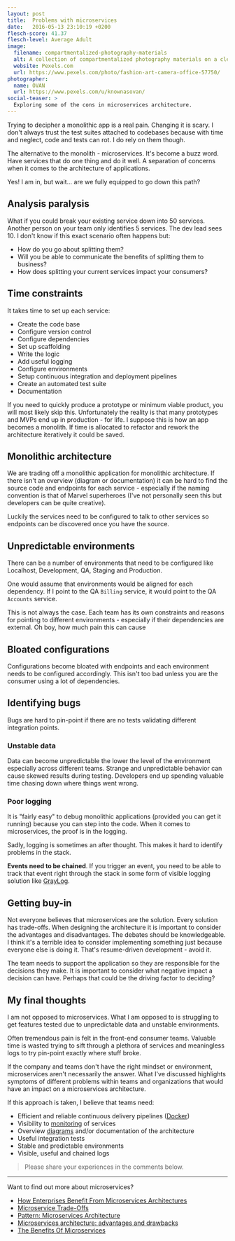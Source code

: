 ```yaml
---
layout: post
title:  Problems with microservices
date:   2016-05-13 23:10:19 +0200
flesch-score: 41.37
flesch-level: Average Adult
image:
  filename: compartmentalized-photography-materials
  alt: A collection of compartmentalized photography materials on a clean surface
  website: Pexels.com
  url: https://www.pexels.com/photo/fashion-art-camera-office-57750/
photographer:
  name: OVAN
  url: https://www.pexels.com/u/knownasovan/
social-teaser: >
  Exploring some of the cons in microservices architecture.
---
```


Trying to decipher a monolithic app is a real pain. Changing it is
scary. I don't always trust the test suites attached to codebases because
with time and neglect, code and tests can rot. I do rely on them though.

The alternative to the monolith - microservices. It's become a buzz word.
Have services that do one thing and do it well. A separation of concerns when
it comes to the architecture of applications.

Yes! I am in, but wait... are we fully equipped to go down this path?

## Analysis paralysis
What if you could break your existing service down into 50 services. Another
person on your team only identifies 5 services. The dev lead sees 10. I don't
know if this exact scenario often happens but:

* How do you go about splitting them?
* Will you be able to communicate the benefits of splitting them to business?
* How does splitting your current services impact your consumers?

## Time constraints
It takes time to set up each service:

* Create the code base
* Configure version control
* Configure dependencies
* Set up scaffolding
* Write the logic
* Add useful logging
* Configure environments
* Setup continuous integration and deployment pipelines
* Create an automated test suite
* Documentation

If you need to quickly produce a prototype or minimum viable product, you will
most likely skip this. Unfortunately the reality is that many prototypes
and MVPs end up in production - for life. I suppose this is how an app becomes
a monolith. If time is allocated to refactor and rework the architecture
iteratively it could be saved.

## Monolithic architecture
We are trading off a monolithic application for monolithic architecture. If
there isn't an overview (diagram or documentation) it can be hard to find
the source code and endpoints for each service - especially if the naming
convention is that of Marvel superheroes (I've not personally seen this but
developers can be quite creative).

Luckily the services need to be configured to talk to other services so endpoints
can be discovered once you have the source.

## Unpredictable environments
There can be a number of environments that need to be configured like
Localhost, Development, QA, Staging and Production.

One would assume that environments would be aligned for each dependency. If I
point to the QA `Billing` service, it would point to the QA `Accounts`
service.

This is not always the case. Each team has its own constraints and
reasons for pointing to different environments - especially if their dependencies
are external. Oh boy, how much pain this can cause

## Bloated configurations
Configurations become bloated with endpoints and each environment needs to be
configured accordingly. This isn't too bad unless you are the consumer
using a lot of dependencies.

## Identifying bugs
Bugs are hard to pin-point if there are no tests validating different
integration points.

### Unstable data
Data can become unpredictable the lower the level of the environment especially
across different teams. Strange and unpredictable behavior can cause skewed
results during testing. Developers end up spending valuable time chasing down
where things went wrong.

### Poor logging
It is "fairly easy" to debug monolithic applications (provided you can get it
running) because you can step into the code. When it comes to microservices,
the proof is in the logging.

Sadly, logging is sometimes an after thought. This makes it hard to
identify problems in the stack.

**Events need to be chained**. If you trigger an event, you need to be able to
track that event right through the stack in some form of visible logging
solution like [GrayLog](https://www.graylog.org).

## Getting buy-in
Not everyone believes that microservices are the solution. Every solution
has trade-offs. When designing the architecture it is important to consider the
advantages and disadvantages. The debates should be knowledgeable. I think it's
a terrible idea to consider implementing something just because everyone else is
doing it. That's resume-driven development - avoid it.

The team needs to support the application so they are responsible for the
decisions they make. It is important to consider what negative impact a
decision can have. Perhaps that could be the driving factor to deciding?

## My final thoughts
I am not opposed to microservices. What I am opposed to is struggling
to get features tested due to unpredictable data and unstable environments.

Often tremendous pain is felt in the front-end consumer teams. Valuable time
is wasted trying to sift through a plethora of services and meaningless logs
to try pin-point exactly where stuff broke.

If the company and teams don't have the right mindset or environment,
microservices aren't necessarily the answer. What I've discussed highlights
symptoms of different problems within teams and organizations that would have
an impact on a microservices architecture.

If this approach is taken, I believe that teams need:

* Efficient and reliable continuous delivery pipelines ([Docker](https://www.docker.com/))
* Visibility to [monitoring](https://www.paessler.com/prtg) of services
* Overview [diagrams](https://trace.risingstack.com) and/or documentation of
the architecture
* Useful integration tests
* Stable and predictable environments
* Visible, useful and chained logs

> Please share your experiences in the comments below.

---

Want to find out more about microservices?

* [How Enterprises Benefit From Microservices Architectures](https://blog.risingstack.com/how-enterprises-benefit-from-microservices-architectures/)
* [Microservice Trade-Offs](http://martinfowler.com/articles/microservice-trade-offs.html)
* [Pattern: Microservices Architecture](http://microservices.io/patterns/microservices.html)
* [Microservices architecture: advantages and drawbacks](http://cloudacademy.com/blog/microservices-architecture-challenge-advantage-drawback/)
* [The Benefits Of Microservices](http://sendachi.com/2016/microservices/the-benefits-of-microservices)
